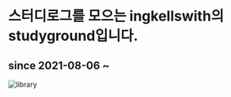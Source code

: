 스터디로그를 모으는 ingkellswith의 studyground입니다.
=====================================================
## since 2021-08-06 ~

![library](https://user-images.githubusercontent.com/55550753/128522419-40db4340-080f-4a6f-a539-2aba6cebefb3.jpg)